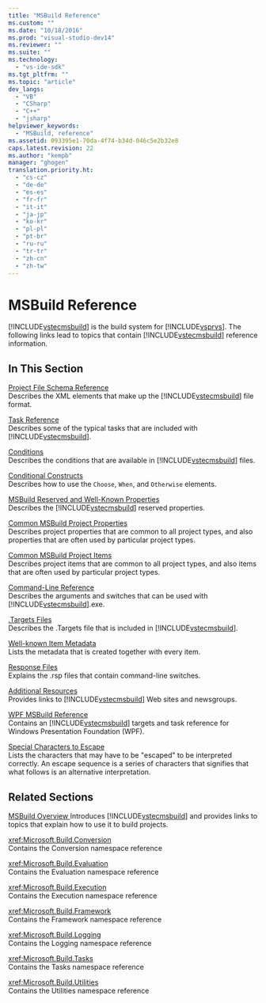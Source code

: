 ```yaml
---
title: "MSBuild Reference"
ms.custom: ""
ms.date: "10/18/2016"
ms.prod: "visual-studio-dev14"
ms.reviewer: ""
ms.suite: ""
ms.technology: 
  - "vs-ide-sdk"
ms.tgt_pltfrm: ""
ms.topic: "article"
dev_langs: 
  - "VB"
  - "CSharp"
  - "C++"
  - "jsharp"
helpviewer_keywords: 
  - "MSBuild, reference"
ms.assetid: 093395e1-70da-4f74-b34d-046c5e2b32e8
caps.latest.revision: 22
ms.author: "kempb"
manager: "ghogen"
translation.priority.ht: 
  - "cs-cz"
  - "de-de"
  - "es-es"
  - "fr-fr"
  - "it-it"
  - "ja-jp"
  - "ko-kr"
  - "pl-pl"
  - "pt-br"
  - "ru-ru"
  - "tr-tr"
  - "zh-cn"
  - "zh-tw"
---
```

# MSBuild Reference
[!INCLUDE[vstecmsbuild](../extensibility/includes/vstecmsbuild_md.md)] is the build system for [!INCLUDE[vsprvs](../codequality/includes/vsprvs_md.md)]. The following links lead to topics that contain [!INCLUDE[vstecmsbuild](../extensibility/includes/vstecmsbuild_md.md)] reference information.  
  
## In This Section  
 [Project File Schema Reference](../reference/msbuild-project-file-schema-reference.md)  
 Describes the XML elements that make up the [!INCLUDE[vstecmsbuild](../extensibility/includes/vstecmsbuild_md.md)] file format.  
  
 [Task Reference](../reference/msbuild-task-reference.md)  
 Describes some of the typical tasks that are included with [!INCLUDE[vstecmsbuild](../extensibility/includes/vstecmsbuild_md.md)].  
  
 [Conditions](../reference/msbuild-conditions.md)  
 Describes the conditions that are available in [!INCLUDE[vstecmsbuild](../extensibility/includes/vstecmsbuild_md.md)] files.  
  
 [Conditional Constructs](../reference/msbuild-conditional-constructs.md)  
 Describes how to use the `Choose`, `When`, and `Otherwise` elements.  
  
 [MSBuild Reserved and Well-Known Properties](../reference/msbuild-reserved-and-well-known-properties.md)  
 Describes the [!INCLUDE[vstecmsbuild](../extensibility/includes/vstecmsbuild_md.md)] reserved properties.  
  
 [Common MSBuild Project Properties](../reference/common-msbuild-project-properties.md)  
 Describes project properties that are common to all project types, and also properties that are often used by particular project types.  
  
 [Common MSBuild Project Items](../reference/common-msbuild-project-items.md)  
 Describes project items that are common to all project types, and also items that are often used by particular project types.  
  
 [Command-Line Reference](../reference/msbuild-command-line-reference.md)  
 Describes the arguments and switches that can be used with [!INCLUDE[vstecmsbuild](../extensibility/includes/vstecmsbuild_md.md)].exe.  
  
 [.Targets Files](../reference/msbuild-.targets-files.md)  
 Describes the .Targets file that is included in [!INCLUDE[vstecmsbuild](../extensibility/includes/vstecmsbuild_md.md)].  
  
 [Well-known Item Metadata](../reference/msbuild-well-known-item-metadata.md)  
 Lists the metadata that is created together with every item.  
  
 [Response Files](../reference/msbuild-response-files.md)  
 Explains the .rsp files that contain command-line switches.  
  
 [Additional Resources](../reference/additional-resources-for-msbuild.md)  
 Provides links to [!INCLUDE[vstecmsbuild](../extensibility/includes/vstecmsbuild_md.md)] Web sites and newsgroups.  
  
 [WPF MSBuild Reference](../reference/wpf-msbuild-reference.md)  
 Contains an [!INCLUDE[vstecmsbuild](../extensibility/includes/vstecmsbuild_md.md)] targets and task reference for Windows Presentation Foundation (WPF).  
  
 [Special Characters to Escape](../reference/special-characters-to-escape.md)  
 Lists the characters that may have to be "escaped" to be interpreted correctly. An escape sequence is a series of characters that signifies that what follows is an alternative interpretation.  
  
## Related Sections  
 [MSBuild Overview  ](https://www.microsoftonedoc.com/#/organizations/e6f6a65cf14f462597b64ac058dbe1d0/projects/3fedad16-eaf1-41a6-8f96-0c1949c68f32/containers/a3daf831-1c5f-4bbe-964d-503870caf874/tocpaths/d920ff78-3d00-482b-80a5-743ae3c8ab10/locales/en-US)
 Introduces [!INCLUDE[vstecmsbuild](../extensibility/includes/vstecmsbuild_md.md)] and provides links to topics that explain how to use it to build projects.  
  
 <xref:Microsoft.Build.Conversion>  
 Contains the Conversion namespace reference  
  
 <xref:Microsoft.Build.Evaluation>  
 Contains the Evaluation namespace reference  
  
 <xref:Microsoft.Build.Execution>  
 Contains the Execution namespace reference  
  
 <xref:Microsoft.Build.Framework>  
 Contains the Framework namespace reference  
  
 <xref:Microsoft.Build.Logging>  
 Contains the Logging namespace reference  
  
 <xref:Microsoft.Build.Tasks>  
 Contains the Tasks namespace reference  
  
 <xref:Microsoft.Build.Utilities>  
 Contains the Utilities namespace reference